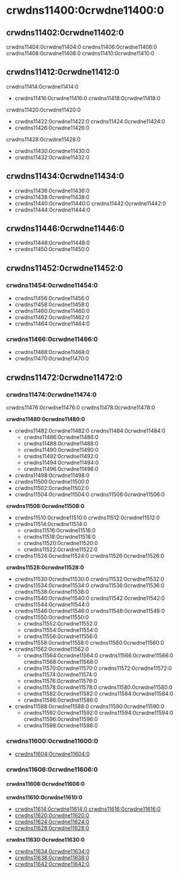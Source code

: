 # crwdns11400:0crwdne11400:0
## crwdns11402:0crwdne11402:0
crwdns11404:0crwdne11404:0 crwdns11406:0crwdne11406:0 crwdns11408:0crwdne11408:0 crwdns11410:0crwdne11410:0

## crwdns11412:0crwdne11412:0
crwdns11414:0crwdne11414:0
- crwdns11416:0crwdne11416:0 crwdns11418:0crwdne11418:0

crwdns11420:0crwdne11420:0
- crwdns11422:0crwdne11422:0 crwdns11424:0crwdne11424:0
- crwdns11426:0crwdne11426:0

crwdns11428:0crwdne11428:0
- crwdns11430:0crwdne11430:0
- crwdns11432:0crwdne11432:0

## crwdns11434:0crwdne11434:0
- crwdns11436:0crwdne11436:0
- crwdns11438:0crwdne11438:0
-  crwdns11440:0crwdne11440:0 crwdns11442:0crwdne11442:0
- crwdns11444:0crwdne11444:0

## crwdns11446:0crwdne11446:0
- crwdns11448:0crwdne11448:0
- crwdns11450:0crwdne11450:0

## crwdns11452:0crwdne11452:0
### crwdns11454:0crwdne11454:0
- crwdns11456:0crwdne11456:0
- crwdns11458:0crwdne11458:0
- crwdns11460:0crwdne11460:0
- crwdns11462:0crwdne11462:0
- crwdns11464:0crwdne11464:0

### crwdns11466:0crwdne11466:0
- crwdns11468:0crwdne11468:0
- crwdns11470:0crwdne11470:0

## crwdns11472:0crwdne11472:0
### crwdns11474:0crwdne11474:0
crwdns11476:0crwdne11476:0 crwdns11478:0crwdne11478:0

**crwdns11480:0crwdne11480:0**
- crwdns11482:0crwdne11482:0 crwdns11484:0crwdne11484:0
    - crwdns11486:0crwdne11486:0
    - crwdns11488:0crwdne11488:0
    - crwdns11490:0crwdne11490:0
    - crwdns11492:0crwdne11492:0
    - crwdns11494:0crwdne11494:0
    - crwdns11496:0crwdne11496:0
- crwdns11498:0crwdne11498:0
- crwdns11500:0crwdne11500:0
- crwdns11502:0crwdne11502:0
- crwdns11504:0crwdne11504:0 crwdns11506:0crwdne11506:0

**crwdns11508:0crwdne11508:0**
- crwdns11510:0crwdne11510:0 crwdns11512:0crwdne11512:0
- crwdns11514:0crwdne11514:0
    - crwdns11516:0crwdne11516:0
    - crwdns11518:0crwdne11518:0
    - crwdns11520:0crwdne11520:0
    - crwdns11522:0crwdne11522:0
- crwdns11524:0crwdne11524:0 crwdns11526:0crwdne11526:0

**crwdns11528:0crwdne11528:0**
- crwdns11530:0crwdne11530:0 crwdns11532:0crwdne11532:0
- crwdns11534:0crwdne11534:0 crwdns11536:0crwdne11536:0 crwdns11538:0crwdne11538:0
- crwdns11540:0crwdne11540:0 crwdns11542:0crwdne11542:0 crwdns11544:0crwdne11544:0
- crwdns11546:0crwdne11546:0 crwdns11548:0crwdne11548:0 crwdns11550:0crwdne11550:0
    - crwdns11552:0crwdne11552:0
    - crwdns11554:0crwdne11554:0
    - crwdns11556:0crwdne11556:0
- crwdns11558:0crwdne11558:0 crwdns11560:0crwdne11560:0
- crwdns11562:0crwdne11562:0
    - crwdns11564:0crwdne11564:0 crwdns11566:0crwdne11566:0 crwdns11568:0crwdne11568:0
    - crwdns11570:0crwdne11570:0 crwdns11572:0crwdne11572:0 crwdns11574:0crwdne11574:0
    - crwdns11576:0crwdne11576:0
    - crwdns11578:0crwdne11578:0 crwdns11580:0crwdne11580:0
    - crwdns11582:0crwdne11582:0 crwdns11584:0crwdne11584:0
    - crwdns11586:0crwdne11586:0
- crwdns11588:0crwdne11588:0 crwdns11590:0crwdne11590:0
    - crwdns11592:0crwdne11592:0 crwdns11594:0crwdne11594:0 crwdns11596:0crwdne11596:0
    - crwdns11598:0crwdne11598:0

### crwdns11600:0crwdne11600:0
- [crwdns11604:0crwdne11604:0](crwdns11602:0crwdne11602:0)

### crwdns11606:0crwdne11606:0
#### crwdns11608:0crwdne11608:0
**crwdns11610:0crwdne11610:0**
- [crwdns11614:0crwdne11614:0 crwdns11616:0crwdne11616:0](crwdns11612:0crwdne11612:0)
- [crwdns11620:0crwdne11620:0](crwdns11618:0crwdne11618:0)
- [crwdns11624:0crwdne11624:0](crwdns11622:0crwdne11622:0)
- [crwdns11628:0crwdne11628:0](crwdns11626:0crwdne11626:0)

**crwdns11630:0crwdne11630:0**
- <a href="crwdns11632:0crwdne11632:0" data-proofer-ignore> crwdns11634:0crwdne11634:0</a>
- [crwdns11638:0crwdne11638:0](crwdns11636:0crwdne11636:0)
- [crwdns11642:0crwdne11642:0](crwdns11640:0crwdne11640:0)
